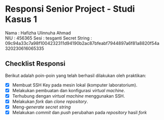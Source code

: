 # Responsi Senior Project - Studi Kasus 1

Nama : Hafizha Ulinnuha Ahmad  
NIU : 456365
Sesi : tesganti
Secret String : 09c94a33c7a98f1004232311d94190b2ac87bfeabf7944897a6f81a8820f54a320230616065335

## Checklist Responsi

Berikut adalah poin-poin yang telah berhasil dilakukan oleh praktikan:

- [x] Membuat SSH Key pada mesin lokal (komputer laboratorium).
- [x] Melakukan pembuatan dan konfigurasi _virtual machine_.
- [x] Terhubung dengan _virtual machine_ menggunakan SSH.
- [x] Melakukan _fork_ dan _clone_ _repository_.
- [x] Meng-_generate_ _secret string_
- [x] Melakukan _commit_ dan _push_ perubahan pada _repository_ hasil _fork_
